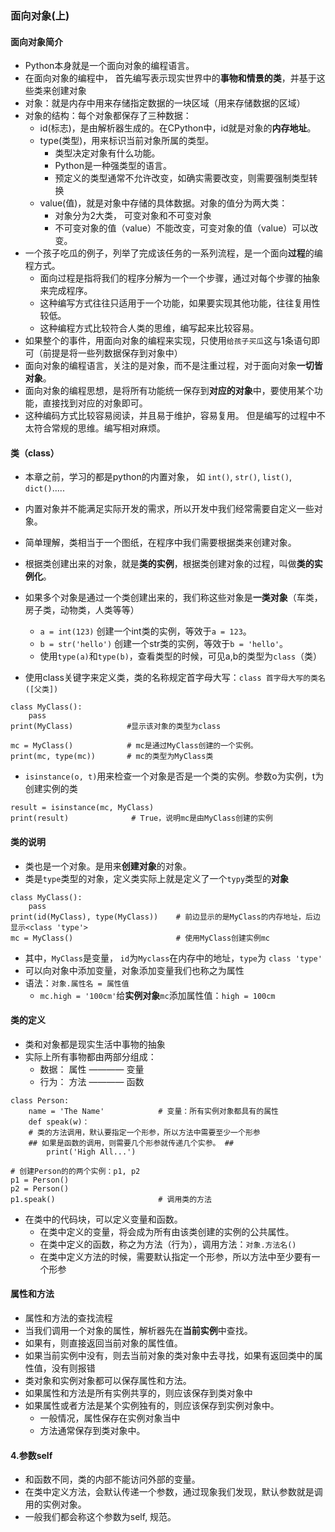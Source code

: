 ### 面向对象(上)
#### 面向对象简介
  - Python本身就是一个面向对象的编程语言。
  - 在面向对象的编程中， 首先编写表示现实世界中的**事物和情景的类**，并基于这些类来创建对象
  - 对象：就是内存中用来存储指定数据的一块区域（用来存储数据的区域）
  - 对象的结构：每个对象都保存了三种数据：
    - id(标志)，是由解析器生成的。在CPython中，id就是对象的**内存地址**。
    - type(类型)，用来标识当前对象所属的类型。
      - 类型决定对象有什么功能。
      - Python是一种强类型的语言。
      - 预定义的类型通常不允许改变，如确实需要改变，则需要强制类型转换
    - value(值)，就是对象中存储的具体数据。对象的值分为两大类：
      - 对象分为2大类， 可变对象和不可变对象
      - 不可变对象的值（value）不能改变，可变对象的值（value）可以改变。
  - 一个孩子吃瓜的例子，列举了完成该任务的一系列流程，是一个面向**过程**的编程方式。
    - 面向过程是指将我们的程序分解为一个一个步骤，通过对每个步骤的抽象来完成程序。
    - 这种编写方式往往只适用于一个功能，如果要实现其他功能，往往复用性较低。
    - 这种编程方式比较符合人类的思维，编写起来比较容易。
  - 如果整个的事件，用面向对象的编程来实现，只使用`给孩子买瓜`这与1条语句即可（前提是将一些列数据保存到对象中）
  - 面向对象的编程语言，关注的是对象，而不是注重过程，对于面向对象**一切皆对象**。
  - 面向对象的编程思想，是将所有功能统一保存到**对应的对象**中，要使用某个功能，直接找到对应的对象即可。
  - 这种编码方式比较容易阅读，并且易于维护，容易复用。 但是编写的过程中不太符合常规的思维。编写相对麻烦。
  
#### 类（class）
  - 本章之前，学习的都是python的内置对象， 如 `int()`, `str()`, `list()`, `dict()`.....
  - 内置对象并不能满足实际开发的需求，所以开发中我们经常需要自定义一些对象。
  - 简单理解，类相当于一个图纸，在程序中我们需要根据类来创建对象。
  - 根据类创建出来的对象，就是**类的实例**，根据类创建对象的过程，叫做**类的实例化**。
  - 如果多个对象是通过一个类创建出来的，我们称这些对象是**一类对象**（车类，房子类，动物类，人类等等）
    - `a = int(123)` 创建一个int类的实例，等效于`a = 123`。
    - `b = str('hello')` 创建一个str类的实例，等效于`b = 'hello'`。
    - 使用`type(a)`和`type(b)`，查看类型的时候，可见a,b的类型为`class`（类）  
    
    
  - 使用class关键字来定义类，类的名称规定首字母大写：`class 首字母大写的类名([父类])`
  ```
  class MyClass():
      pass
  print(MyClass)            #显示该对象的类型为class
    
  mc = MyClass()            # mc是通过MyClass创建的一个实例。
  print(mc, type(mc))       # mc的类型为MyClass类
  ```  
  - `isinstance(o, t)`用来检查一个对象是否是一个类的实例。参数o为实例，t为创建实例的类
  ```
  result = isinstance(mc, MyClass)
  print(result)              # True，说明mc是由MyClass创建的实例
  ```
#### 类的说明
  - 类也是一个对象。是用来**创建对象**的对象。
  - 类是`type`类型的对象，定义类实际上就是定义了一个`typy`类型的**对象**
  ```
  class MyClass():
      pass
  print(id(MyClass), type(MyClass))    # 前边显示的是MyClass的内存地址，后边显示<class 'type'>
  mc = MyClass()                       # 使用MyClass创建实例mc
  ```
  - 其中，`MyClass`是变量， `id`为`Myclass`在内存中的地址，`type`为 `class 'type'`
  - 可以向对象中添加变量，对象添加变量我们也称之为属性
  - 语法：`对象.属性名 = 属性值`
    - `mc.high = '100cm'`给**实例对象**`mc`添加属性值：`high = 100cm`
#### 类的定义 
  - 类和对象都是现实生活中事物的抽象
  - 实际上所有事物都由两部分组成：
    - 数据： 属性 ———— 变量
    - 行为： 方法 ———— 函数
  ```
  class Person:
      name = 'The Name'            # 变量：所有实例对象都具有的属性
      def speak(w)：               
      # 类的方法调用，默认要指定一个形参，所以方法中需要至少一个形参
      ## 如果是函数的调用，则需要几个形参就传递几个实参。 ##
          print('High All...')
      
  # 创建Person的的两个实例：p1, p2
  p1 = Person()
  p2 = Person()
  p1.speak()                       # 调用类的方法
  ```
  - 在类中的代码块，可以定义变量和函数。
    - 在类中定义的变量，将会成为所有由该类创建的实例的公共属性。
    - 在类中定义的函数，称之为方法（行为），调用方法：`对象.方法名()`
    - 在类中定义方法的时候，需要默认指定一个形参，所以方法中至少要有一个形参
  
#### 属性和方法
  - 属性和方法的查找流程
  - 当我们调用一个对象的属性，解析器先在**当前实例**中查找。
  - 如果有，则直接返回当前对象的属性值。
  - 如果当前实例中没有，则去当前对象的类对象中去寻找，如果有返回类中的属性值，没有则报错
  - 类对象和实例对象都可以保存属性和方法。
  - 如果属性和方法是所有实例共享的，则应该保存到类对象中
  - 如果属性或者方法是某个实例独有的，则应该保存到实例对象中。
    - 一般情况，属性保存在实例对象当中
    - 方法通常保存到类对象中。
    
#### 4.参数self
  - 和函数不同，类的内部不能访问外部的变量。
  - 在类中定义方法，会默认传递一个参数，通过现象我们发现，默认参数就是调用的实例对象。
  - 一般我们都会称这个参数为self, 规范。
  
